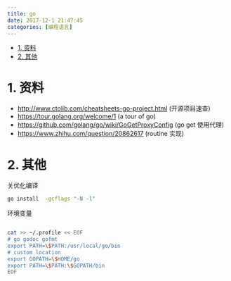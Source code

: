 ```yaml
---
title: go
date: 2017-12-1 21:47:45
categories: [编程语言]
---
```



<!-- TOC -->

- [1. 资料](#1-资料)
- [2. 其他](#2-其他)

<!-- /TOC -->

# 1. 资料

* http://www.ctolib.com/cheatsheets-go-project.html (开源项目速查)
* https://tour.golang.org/welcome/1 (a tour of go)
* https://github.com/golang/go/wiki/GoGetProxyConfig (go get 使用代理)
* https://www.zhihu.com/question/20862617 (routine 实现)

# 2. 其他

关优化编译
```bash
go install  -gcflags "-N -l"
```


环境变量
```bash

cat >> ~/.profile << EOF
# go godoc gofmt
export PATH=\$PATH:/usr/local/go/bin
# custom location
export GOPATH=\$HOME/go
export PATH=\$PATH:\$GOPATH/bin
EOF
```

